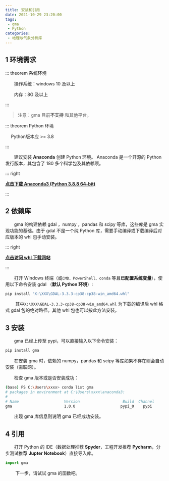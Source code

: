```yaml
---
title: 安装和引用
date: 2021-10-29 23:20:00
tags:
 - gma
 - Python
categories:
 - 地理与气象分析库
---
```


## 1 环境需求<Badge text="Winows 10 +"/> <Badge text="Python 3.8 +"/>

::: theorem 系统环境

&emsp;&emsp;操作系统：windows 10 及以上

&emsp;&emsp;内存：8G 及以上

:::

> 注意：gma 目前**不支持** <Badge text="Linux" type='error' vertical='middle'/><Badge text="MacOS" type='error' vertical='middle'/> 和其他平台。

::: theorem Python 环境

&emsp; Python版本应 >= 3.8

:::

&emsp;&emsp;建议安装 **Anaconda** 创建 Python 环境。 Anaconda 是一个开源的 Python 发行版本，其包含了 180 多个科学包及其依赖项。



::: right  

 [**点击下载 Anaconda3 (Python 3.8.8 64-bit)**](https://repo.anaconda.com/archive/Anaconda3-2021.05-Windows-x86_64.exe)

:::

## 2 依赖库 
&emsp;&emsp;gma 的构建依赖 gdal <Badge text="3.3.1 +"/>，numpy <Badge text="1.20.3 +"/>，pandas <Badge text="1.3.3 +"/> 和 scipy<Badge text="1.7.1 +"/> 等库，这些库是 gma 实现功能的基础。由于 gdal 不是一个纯 Python 库，需要手动编译或下载编译后对应版本的 whl 包手动安装。

::: right 

 [**点击访问 whl 下载网站**](https://www.lfd.uci.edu/~gohlke/pythonlibs/)

:::

&emsp;&emsp;打开  Windows 终端（或```CMD、PowerShell、conda``` 等且**已配置系统变量**），使用以下命令安装 gdal （**默认 Python 环境**）:
```bash
pip install "X:\XXX\GDAL-3.3.3-cp38-cp38-win_amd64.whl"
```

&emsp;&emsp; 其中```X:\XXX\GDAL-3.3.3-cp38-cp38-win_amd64.whl``` 为下载的编译后 whl 格式 gdal 包的绝对路径。其他 whl 包也可以按此方法安装。

## 3 安装

&emsp;&emsp;gma 已经上传至 pypi，可以直接输入以下命令安装：

```bash
pip install gma
```
&emsp;&emsp;在安装 gma 时，依赖的 numpy，pandas 和 scipy 等库如果不存在则会自动安装（需联网）。

&emsp;&emsp;检查 gma 版本或是否安装成功：

```bash
(base) PS C:\Users\xxxx> conda list gma
# packages in environment at C:\Users\xxxx\anaconda3:
#
# Name                    Version                   Build  Channel
gma                       1.0.0                    pypi_0    pypi
```
&emsp;&emsp;出现 gma 库信息则说明 gma 已经成功安装。

## 4 引用

&emsp;&emsp;打开 Python 的 IDE（数据处理推荐 **Spyder**，工程开发推荐 **Pycharm**，分步测试推荐 **Jupter Notebook**）直接导入库。

```python
import gma
```

&emsp;&emsp; 下一步，请试试 gma 的函数吧。
